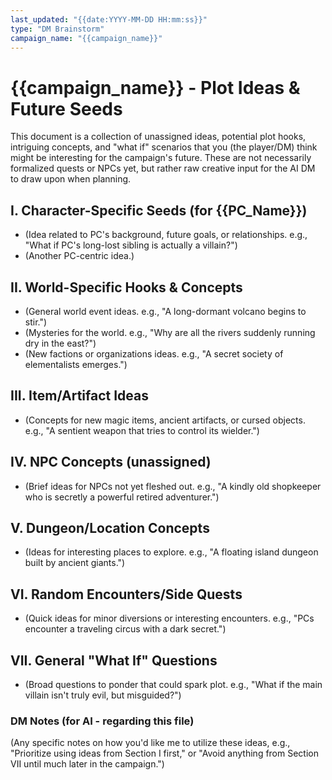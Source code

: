 ```yaml
---
last_updated: "{{date:YYYY-MM-DD HH:mm:ss}}"
type: "DM Brainstorm"
campaign_name: "{{campaign_name}}"
---
```

# {{campaign_name}} - Plot Ideas & Future Seeds

This document is a collection of unassigned ideas, potential plot hooks, intriguing concepts, and "what if" scenarios that you (the player/DM) think might be interesting for the campaign's future. These are not necessarily formalized quests or NPCs yet, but rather raw creative input for the AI DM to draw upon when planning.

## I. Character-Specific Seeds (for {{PC_Name}})
* (Idea related to PC's background, future goals, or relationships. e.g., "What if PC's long-lost sibling is actually a villain?")
* (Another PC-centric idea.)

## II. World-Specific Hooks & Concepts
* (General world event ideas. e.g., "A long-dormant volcano begins to stir.")
* (Mysteries for the world. e.g., "Why are all the rivers suddenly running dry in the east?")
* (New factions or organizations ideas. e.g., "A secret society of elementalists emerges.")

## III. Item/Artifact Ideas
* (Concepts for new magic items, ancient artifacts, or cursed objects. e.g., "A sentient weapon that tries to control its wielder.")

## IV. NPC Concepts (unassigned)
* (Brief ideas for NPCs not yet fleshed out. e.g., "A kindly old shopkeeper who is secretly a powerful retired adventurer.")

## V. Dungeon/Location Concepts
* (Ideas for interesting places to explore. e.g., "A floating island dungeon built by ancient giants.")

## VI. Random Encounters/Side Quests
* (Quick ideas for minor diversions or interesting encounters. e.g., "PCs encounter a traveling circus with a dark secret.")

## VII. General "What If" Questions
* (Broad questions to ponder that could spark plot. e.g., "What if the main villain isn't truly evil, but misguided?")

### DM Notes (for AI - regarding this file)
(Any specific notes on how you'd like me to utilize these ideas, e.g., "Prioritize using ideas from Section I first," or "Avoid anything from Section VII until much later in the campaign.")